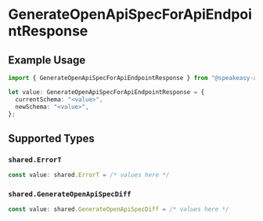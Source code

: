 # GenerateOpenApiSpecForApiEndpointResponse

## Example Usage

```typescript
import { GenerateOpenApiSpecForApiEndpointResponse } from "@speakeasy-api/speakeasy-client-sdk-typescript/sdk/models/operations";

let value: GenerateOpenApiSpecForApiEndpointResponse = {
  currentSchema: "<value>",
  newSchema: "<value>",
};
```

## Supported Types

### `shared.ErrorT`

```typescript
const value: shared.ErrorT = /* values here */
```

### `shared.GenerateOpenApiSpecDiff`

```typescript
const value: shared.GenerateOpenApiSpecDiff = /* values here */
```

